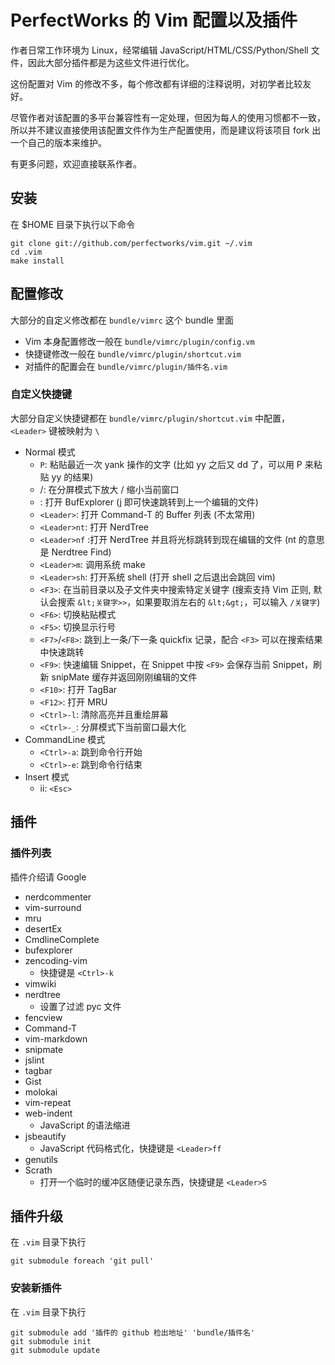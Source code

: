 # PerfectWorks 的 Vim 配置以及插件
作者日常工作环境为 Linux，经常编辑 JavaScript/HTML/CSS/Python/Shell 文件，因此大部分插件都是为这些文件进行优化。

这份配置对 Vim 的修改不多，每个修改都有详细的注释说明，对初学者比较友好。

尽管作者对该配置的多平台兼容性有一定处理，但因为每人的使用习惯都不一致，所以并不建议直接使用该配置文件作为生产配置使用，而是建议将该项目 fork 出一个自己的版本来维护。


有更多问题，欢迎直接联系作者。

## 安装

在 $HOME 目录下执行以下命令

    git clone git://github.com/perfectworks/vim.git ~/.vim
    cd .vim
    make install

## 配置修改

大部分的自定义修改都在 <code>bundle/vimrc</code> 这个 bundle 里面

* Vim 本身配置修改一般在 <code>bundle/vimrc/plugin/config.vm</code>
* 快捷键修改一般在 <code>bundle/vimrc/plugin/shortcut.vim</code>
* 对插件的配置会在 <code>bundle/vimrc/plugin/插件名.vim</code>

### 自定义快捷键

大部分自定义快捷键都在 <code>bundle/vimrc/plugin/shortcut.vim</code> 中配置，<code>&lt;Leader&gt;</code> 键被映射为 <code>\\</code>

* Normal 模式
    * <code>P</code>: 粘贴最近一次 yank 操作的文字 (比如 yy 之后又 dd 了，可以用 P 来粘贴 yy 的结果)
    * <code><up></code>/<code><down></code>: 在分屏模式下放大 / 缩小当前窗口
    * <code><space></code>: 打开 BufExplorer (<space>j<cr> 即可快速跳转到上一个编辑的文件)
    * <code>&lt;Leader&gt;<space></code>: 打开 Command-T 的 Buffer 列表 (不太常用)
    * <code>&lt;Leader&gt;nt</code>: 打开 NerdTree
    * <code>&lt;Leader&gt;nf</code> :打开 NerdTree 并且将光标跳转到现在编辑的文件 (nt 的意思是 Nerdtree Find)
    * <code>&lt;Leader&gt;m</code>: 调用系统 make
    * <code>&lt;Leader&gt;sh</code>: 打开系统 shell (打开 shell 之后退出会跳回 vim)
    * <code>&lt;F3&gt;</code>: 在当前目录以及子文件夹中搜索特定关键字 (搜索支持 Vim 正则, 默认会搜索 <code>\&lt;关键字&gt;></code>，如果要取消左右的 <code>\&lt;\&gt;</code>，可以输入 <code>/关键字</code>)
    * <code>&lt;F6&gt;</code>: 切换粘贴模式
    * <code>&lt;F5&gt;</code>: 切换显示行号
    * <code>&lt;F7&gt;</code>/<code>&lt;F8&gt;</code>: 跳到上一条/下一条 quickfix 记录，配合 <code>&lt;F3&gt;</code> 可以在搜索结果中快速跳转
    * <code>&lt;F9&gt;</code>: 快速编辑 Snippet，在 Snippet 中按 <code>&lt;F9&gt;</code> 会保存当前 Snippet，刷新 snipMate 缓存并返回刚刚编辑的文件
    * <code>&lt;F10&gt;</code>: 打开 TagBar
    * <code>&lt;F12&gt;</code>: 打开 MRU
    * <code>&lt;Ctrl&gt;-l</code>: 清除高亮并且重绘屏幕
    * <code>&lt;Ctrl&gt;-_</code>: 分屏模式下当前窗口最大化
* CommandLine 模式
    * <code>&lt;Ctrl&gt;-a</code>: 跳到命令行开始
    * <code>&lt;Ctrl&gt;-e</code>: 跳到命令行结束
* Insert 模式
    * ii: <code>&lt;Esc&gt;</code>

## 插件

### 插件列表

插件介绍请 Google

* nerdcommenter
* vim-surround
* mru
* desertEx
* CmdlineComplete
* bufexplorer
* zencoding-vim
    * 快捷键是 <code>&lt;Ctrl&gt;-k</code>
* vimwiki
* nerdtree
    * 设置了过滤 pyc 文件
* fencview
* Command-T
* vim-markdown
* snipmate
* jslint
* tagbar
* Gist
* molokai
* vim-repeat
* web-indent
    * JavaScript 的语法缩进
* jsbeautify
    * JavaScript 代码格式化，快捷键是 <code>&lt;Leader&gt;ff</code>
* genutils
* Scrath
    * 打开一个临时的缓冲区随便记录东西，快捷键是 <code>&lt;Leader&gt;S</code>

## 插件升级

在 <code>.vim</code> 目录下执行

    git submodule foreach 'git pull'

### 安装新插件

在 <code>.vim</code> 目录下执行

    git submodule add '插件的 github 检出地址' 'bundle/插件名'
    git submodule init
    git submodule update
